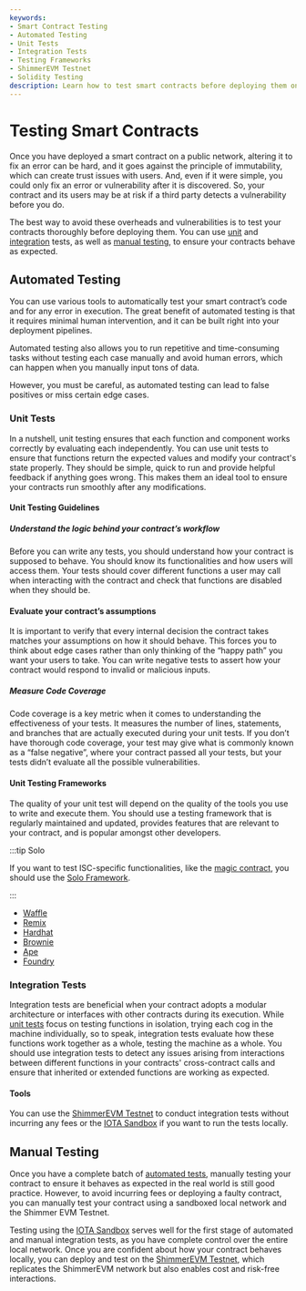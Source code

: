 ```yaml
---
keywords:
- Smart Contract Testing
- Automated Testing
- Unit Tests
- Integration Tests
- Testing Frameworks
- ShimmerEVM Testnet
- Solidity Testing
description: Learn how to test smart contracts before deploying them on public networks to avoid vulnerabilities and ensure functionality aligns with requirements using unit, and integration testing, alongside frameworks and testing with the IOTA Sandbox and the ShimmerEVM Testnet. 
---
```


# Testing Smart Contracts

Once you have deployed a smart contract on a public network, altering it to fix an error can be hard, and it goes
against the principle of immutability, which can create trust issues with users. And, even if it were simple, you could
only fix an error or vulnerability after it is discovered. So, your contract and its users may be at risk if a third
party detects a vulnerability before you do.

The best way to avoid these overheads and vulnerabilities is to test your contracts thoroughly before deploying them.
You can use [unit](#unit-tests) and [integration](#integration-tests) tests, as well
as [manual testing](#manual-testing), to ensure your contracts behave as expected.

## Automated Testing

You can use various tools to automatically test your smart contract’s code and for any error in execution. The great
benefit of automated testing is that it requires minimal human intervention, and it can be built right into your
deployment pipelines.

Automated testing also allows you to run repetitive and time-consuming tasks without testing each case manually and
avoid human errors, which can happen when you manually input tons of data.

However, you must be careful, as automated testing can lead to false positives or miss certain edge cases.

### Unit Tests

In a nutshell, unit testing ensures that each function and component works correctly by evaluating each independently.
You can use unit tests to ensure that functions return the expected values and modify your contract's state properly.
They should be simple, quick to run and provide helpful feedback if anything goes wrong. This makes them an ideal tool
to ensure your contracts run smoothly after any modifications.

#### Unit Testing Guidelines

##### Understand the logic behind your contract’s workflow

Before you can write any tests, you should understand how your contract is supposed to behave. You should know its
functionalities and how users will access them. Your tests should cover different functions a user may call when
interacting with the contract and check that functions are disabled when they should be.

#### Evaluate your contract’s assumptions

It is important to verify that every internal decision the contract takes matches your assumptions on how it should
behave. This forces you to think about edge cases rather than only thinking of the “happy path” you want your users to
take. You can write negative tests to assert how your contract would respond to invalid or malicious inputs.

##### Measure Code Coverage

Code coverage is a key metric when it comes to understanding the effectiveness of your tests. It measures the number of
lines, statements, and branches that are actually executed during your unit tests. If you don’t have thorough code
coverage, your test may give what is commonly known as a “false negative”, where your contract passed all your tests,
but your tests didn’t evaluate all the possible vulnerabilities.

#### Unit Testing Frameworks

The quality of your unit test will depend on the quality of the tools you use to write and execute them. You should use
a testing framework that is regularly maintained and updated, provides features that are relevant to your contract, and
is popular amongst other developers.

:::tip Solo

If you want to test ISC-specific functionalities, like the [magic contract](magic.md), you should use
the [Solo Framework](../solo/getting-started.md).

:::

* [Waffle](https://ethereum-waffle.readthedocs.io/en/latest/getting-started.html#writing-tests)
* [Remix](https://remix-ide.readthedocs.io/en/latest/unittesting.html#write-tests)
* [Hardhat](https://hardhat.org/hardhat-runner/docs/guides/test-contracts)
* [Brownie](https://eth-brownie.readthedocs.io/en/v1.0.0_a/tests.html)
* [Ape](https://docs.apeworx.io/ape/stable/userguides/testing.html)
* [Foundry](https://book.getfoundry.sh/forge/writing-tests)

### Integration Tests

Integration tests are beneficial when your contract adopts a modular architecture or interfaces with other contracts
during its execution. While [unit tests](#unit-tests) focus on testing functions in isolation, trying each cog in the
machine individually, so to speak, integration tests evaluate how these functions work together as a whole, testing the
machine as a whole. You should use integration tests to detect any issues arising from interactions between different
functions in your contracts' cross-contract calls and ensure that inherited or extended functions are working as
expected.

#### Tools

You can use the [ShimmerEVM Testnet](/build/networks-endpoints/#testnet-evm) to conduct integration tests without
incurring any fees or the [IOTA Sandbox](/iota-sandbox/getting-started/) if you want to run the tests locally.

## Manual Testing

Once you have a complete batch of [automated tests](#automated-testing), manually testing your contract to ensure it
behaves as expected in the real world is still good practice. However, to avoid incurring fees or deploying a faulty
contract, you can manually test your contract using a sandboxed local network and the Shimmer EVM Testnet.

Testing using the [IOTA Sandbox](/iota-sandbox/getting-started/) serves well for the first stage of automated and manual
integration tests, as you have complete control over the entire local network. Once you are confident about how your
contract behaves locally, you can deploy and test on the [ShimmerEVM Testnet](/build/networks-endpoints/#testnet-evm),
which replicates the ShimmerEVM network but also enables cost and risk-free interactions.


